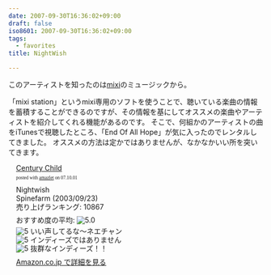 ```yaml
---
date: 2007-09-30T16:36:02+09:00
draft: false
iso8601: 2007-09-30T16:36:02+09:00
tags:
  - favorites
title: NightWish

---
```


このアーティストを知ったのは<a href="https://mixi.jp/">mixi</a>のミュージックから。

「mixi station」というmixi専用のソフトを使うことで、聴いている楽曲の情報を蓄積することができるのですが、その情報を基にしてオススメの楽曲やアーティストを紹介してくれる機能があるのです。
そこで、何組かのアーティストの曲をiTunesで視聴したところ、「End Of All Hope」が気に入ったのでレンタルしてきました。
オススメの方法は定かではありませんが、なかなかいい所を突いてきます。

<div class="amazlet-box" style="margin-bottom:0px;">
  <div class="amazlet-image" style="float:left;"><a href="http://www.amazon.co.jp/exec/obidos/ASIN/B0000C506H/nqounet-22/ref=nosim/" name="amazletlink" id="amazletlink"></a></div>
  <div class="amazlet-info" style="float:left;margin-left:15px;line-height:120%">
    <div class="amazlet-name" style="margin-bottom:10px;line-height:120%"><a href="http://www.amazon.co.jp/exec/obidos/ASIN/B0000C506H/nqounet-22/ref=nosim/" name="amazletlink" id="amazletlink">Century Child</a>
      <div class="amazlet-powered-date" style="font-size:7pt;margin-top:5px;font-family:verdana;line-height:120%">posted with <a href="http://app.amazlet.com/amazlet/" title="Century Child">amazlet</a> on 07.10.01</div>
    </div>
    <div class="amazlet-detail">Nightwish <br />Spinefarm (2003/09/23)<br />売り上げランキング: 10867<br /></div>
    <div class="amazlet-review" style="margin-top:10px; margin-bottom:10px">
      <div class="amazlet-review-average" style="margin-bottom:5px">おすすめ度の平均: <img src="http://images-jp.amazon.com/images/G/09/x-locale/common/customer-reviews/stars-5-0.gif" alt="5.0" /></div><img src="http://images-jp.amazon.com/images/G/09/x-locale/common/customer-reviews/stars-5-0.gif" alt="5" /> いい声してるな〜ネエチャン<br /><img src="http://images-jp.amazon.com/images/G/09/x-locale/common/customer-reviews/stars-5-0.gif" alt="5" /> インディーズではありません<br /><img src="http://images-jp.amazon.com/images/G/09/x-locale/common/customer-reviews/stars-5-0.gif" alt="5" /> 抜群なインディーズ！！<br />
    </div>
    <div class="amazlet-link" style="margin-top: 5px"><a href="http://www.amazon.co.jp/exec/obidos/ASIN/B0000C506H/nqounet-22/ref=nosim/" name="amazletlink" id="amazletlink">Amazon.co.jp で詳細を見る</a></div>
  </div>
  <div class="amazlet-footer" style="clear: left"></div>
</div>
